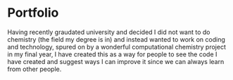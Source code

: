 # Portfolio
Having recently graudated university and decided I did not want to do chemistry (the field my degree is in) and instead wanted to work on coding and technology, spured on by a wonderful computational chemistry project in my final year, I have created this as a way for people to see the code I have created and suggest ways I can improve it since we can always learn from other people. 
